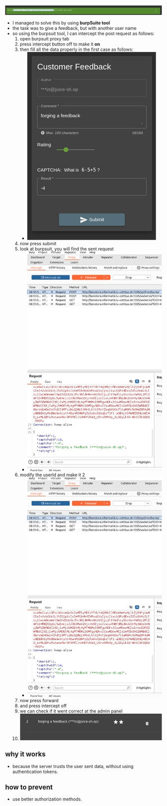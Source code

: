 ![alt text](image-6.png)
* I managed to solve this by using **burpSuite tool**
* the task was to give a feedback, but with another user name
* so using the burpsuit tool, I can intercept the post request as follows:
  1. open burpsuit proxy tab
  2. press intercept button off to make it **on**
  3. then fill all the data properly in the first case as follows:
     - ![alt text](image-8.png)
  4. now press submit
  5. look at burpsuit, you will find the sent request
     - ![alt text](image-9.png)
  6. modify the userId and make it 2
     - ![alt text](image-9.png)
   7. now press forward
   8. and press intercept off
   9. we can check if it went correct at the admin panel 
   10. ![alt text](image-10.png)


## why it works
* because the server trusts the user sent data, without using authentication tokens.

## how to prevent
* use better authorization methods.